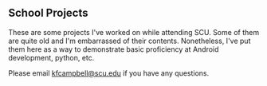 ## School Projects

These are some projects I've worked on while attending SCU. Some of them are quite old and I'm embarrassed of their contents. Nonetheless, I've put them here as a way to demonstrate basic proficiency at Android development, python, etc.

Please email kfcampbell@scu.edu if you have any questions.
